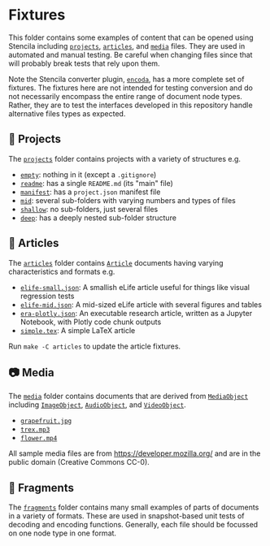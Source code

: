 # Fixtures

This folder contains some examples of content that can be opened using Stencila including [`projects`](projects), [`articles`](articles), and [`media`](media) files. They are used in automated and manual testing. Be careful when changing files since that will probably break tests that rely upon them.

Note the Stencila converter plugin, [`encoda`](https://github.com/stencila/encoda), has a more complete set of fixtures. The fixtures here are not intended for testing conversion and do not necessarily encompass the entire range of document node types. Rather, they are to test the interfaces developed in this repository handle alternative files types as expected.

## 📂 Projects

The [`projects`](projects) folder contains projects with a variety of structures e.g.

- [`empty`](projects/empty): nothing in it (except a `.gitignore`)
- [`readme`](projects/readme): has a single `README.md` (its "main" file)
- [`manifest`](projects/manifest): has a `project.json` manifest file
- [`mid`](projects/mid): several sub-folders with varying numbers and types of files
- [`shallow`](projects/shallow): no sub-folders, just several files
- [`deep`](projects/deep): has a deeply nested sub-folder structure

## 📜 Articles

The [`articles`](articles) folder contains [`Article`](https://schema.stenci.la/Article) documents having varying characteristics and formats e.g.

- [`elife-small.json`](articles/elife-small.json): A smallish eLife article useful for things like visual regression tests
- [`elife-mid.json`](articles/elife-mid.json): A mid-sized eLife article with several figures and tables
- [`era-plotly.json`](articles/era-plotly.json): An executable research article, written as a Jupyter Notebook, with Plotly code chunk outputs
- [`simple.tex`](articles/simple.tex): A simple LaTeX article

Run `make -C articles` to update the article fixtures.

## 📷 Media

The [`media`](media) folder contains documents that are derived from [`MediaObject`](https://schema.stenci.la/MediaObject) including [`ImageObject`](https://schema.stenci.la/ImageObject), [`AudioObject`](https://schema.stenci.la/AudioObject), and [`VideoObject`](https://schema.stenci.la/VideoObject).

- [`grapefruit.jpg`](media/grapefruit.jpg)
- [`trex.mp3`](media/trex.mp3)
- [`flower.mp4`](media/flower.mp4)

All sample media files are from https://developer.mozilla.org/ and are in the public domain (Creative Commons CC-0).

## 🍕 Fragments

The [`fragments`](fragments) folder contains many small examples of parts of documents in a variety of formats. These are used in snapshot-based unit tests of decoding and encoding functions. Generally, each file should be focussed on one node type in one format.
